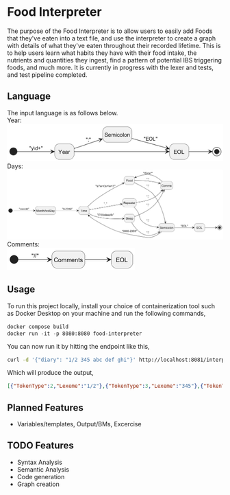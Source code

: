# Food Interpreter
The purpose of the Food Interpreter is to allow users to easily add Foods that they've eaten into a text file, and use the interpreter to create a graph with details of what they've eaten throughout their recorded lifetime. This is to help users learn what habits they have with their food intake, the nutrients and quantities they ingest, find a pattern of potential IBS triggering foods, and much more. It is currently in progress with the lexer and tests, and test pipeline completed.

## Language
The input language is as follows below.  
Year:  
![year](Documentation/diagram.png)  
Days:  
![days](Documentation/diagram_001.png)  
Comments:  
![days](Documentation/diagram_002.png)  

## Usage
To run this project locally, install your choice of containerization tool such as Docker Desktop on your machine and run the following commands,
```
docker compose build
docker run -it -p 8080:8080 food-interpreter
```
You can now run it by hitting the endpoint like this,
```bash
curl -d '{"diary": "1/2 345 abc def ghi"}' http://localhost:8081/interpret
```
Which will produce the output,
```json
[{"TokenType":2,"Lexeme":"1/2"},{"TokenType":3,"Lexeme":"345"},{"TokenType":4,"Lexeme":"abc"},{"TokenType":4,"Lexeme":"def"},{"TokenType":4,"Lexeme":"ghi"}]
```

## Planned Features
- Variables/templates, Output/BMs, Excercise

## TODO Features
- Syntax Analysis
- Semantic Analysis
- Code generation
- Graph creation
